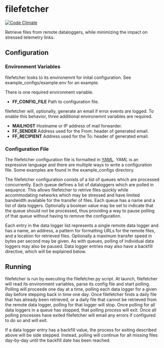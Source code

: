 # filefetcher

[![Code Climate](https://codeclimate.com/github/tparker-usgs/filefetcher/badges/gpa.svg)](https://codeclimate.com/github/tparker-usgs/filefetcher)

Retrieve files from remote dataloggers, while minimizing the impact on stressed telemetry links.

## Configuration

### Environment Variables

filefetcher looks to its environemnt for inital configuration. See example_configs/example.env for an example.

There is one required environment variable.
  * **FF_CONFIG_FILE** Path to configuration file.


filefetcher will, optionally, generate an email if error events are logged. To enable this behavior, three additional environemnt variables are required.
  * **MAILHOST** Hostname or IP address of mail forwarder.
  * **FF_SENDER** Address used for the From: header of generated email.
  * **FF_RECIPIENT** Address used for the To: header of generated email.

### Configuration File

The filefetcher configuration file is formatted in [YAML](http://yaml.org/). YAML is an expressive language and there are multiple ways to write a configuration file. Some examples are found in the example_configs directory.

The filefetcher configuration conists of a list of queues which are processed concurrently. Each queue defines a list of dataloggers which are polled in sequqnce. This allows filefetcher to retrive files quickly while accommodating networks which may be stressed and have limited bandwidth available for the transfer of files. Each queue has a name and a list of data loggers. Optionally a boolean value may be set to indicate that the queue should not be processed, thus providing a way to pause polling of that queue without having to remove the configuration.

Each entry in the data logger list represents a single remote data logger and has a name, an address, a pattern for formatting URLs for the remote files, and a location for retrieved files. Optionally a maximum transfer speed in bytes per second may be given. As with queues, polling of individual data loggers may also be paused. Data logger entries may also have a backfill directive, which will be explained below.

## Running

filefetcher is run by executing the filefetcher.py script. At launch, filefetcher will read its environment variables, parse its config file and start polling. Polling will proceede one day at a time, polling each data logger for a given day before stepping back in time one day. Once filefetcher finds a daily file that has already been retrieved, or a daily file that cannot be retrieved from the remote data logger, polling for that logger will stop. Once polling for all data loggers in a queue has stopped, that polling process will exit. Once all polling processes have exited filefetcher will email any errors if configured to do so and will exit.

If a data logger entry has a backfill value, the process for exiting described above will be side stepped. Instead, polling will continue for all missing files day-by-day until the backfill date has been reached. 
